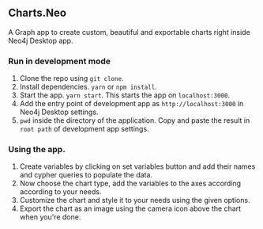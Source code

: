 ## Charts.Neo
A Graph app to create custom, beautiful and exportable charts right inside Neo4j Desktop app.

### Run in development mode
1. Clone the repo using `git clone`.
2. Install dependencies. `yarn` or `npm install`.
3. Start the app. `yarn start`. This starts the app on `localhost:3000`.
4. Add the entry point of development app as `http://localhost:3000` in Neo4j Desktop settings.
5. `pwd` inside the directory of the application. Copy and paste the result in `root path` of development app settings.

### Using the app.
1. Create variables by clicking on set variables button and add their names and cypher queries to populate the data.
2. Now choose the chart type, add the variables to the axes according according to your needs.
3. Customize the chart and style it to your needs using the given options.
4. Export the chart as an image using the camera icon above the chart when you're done.